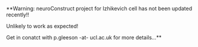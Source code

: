 **Warning: neuroConstruct project for Izhikevich cell has not been updated recently!!

Unlikely to work as expected!

Get in conatct with p.gleeson -at- ucl.ac.uk for more details...**
